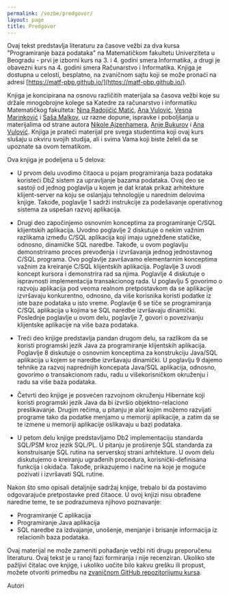 ```yaml
---
permalink: /vezbe/predgovor/
layout: page
title: Predgovor
---
```


Ovaj tekst predstavlja literaturu za časove vežbi za dva kursa "Programiranje baza podataka" na Matematičkom fakultetu Univerziteta u Beogradu - prvi je izborni kurs na 3. i 4. godini smera Informatika, a drugi je obavezni kurs na 4. godini smera Računarstvo i Informatika. Knjiga je dostupna u celosti, besplatno, na zvaničnom sajtu koji se može pronaći na adresi [https://matf-pbp.github.io/](https://matf-pbp.github.io/).

Knjiga je koncipirana na osnovu različitih materijala sa časova vežbi koje su držale mnogobrojne kolege sa Katedre za računarstvo i informatiku Matematičkog fakulteta: [Nina Radojičić Matić](http://www.math.rs/~nina), [Ana Vulović](http://www.math.rs/~aspasic), [Vesna Marinković](http://www.math.rs/~vesnam) i [Saša Malkov](http://www.math.rs/~smalkov), uz razne dopune, ispravke i poboljšanja u materijalima od strane autora [Nikole Ajzenhamera](https://matf.nikolaajzenhamer.rs), [Anje Bukurov](http://www.math.rs/~anja_bukurov) i [Ana Vulović](http://www.math.rs/~aspasic). Knjiga je prateći materijal pre svega studentima koji ovaj kurs slušaju u okviru svojih studija, ali i svima Vama koji biste želeli da se upoznate sa ovom tematikom.

Ova knjiga je podeljena u 5 delova:

- U prvom delu uvodimo čitaoca u pojam programiranja baza podataka koristeći Db2 sistem za upravljanje bazama podataka. Ovaj deo se sastoji od jednog poglavlja u kojem je dat kratak prikaz arhitekture klijent-server na koju se oslanjaju tehnologije u narednim delovima knjige. Takođe, poglavlje 1 sadrži instrukcije za podešavanje operativnog sistema za uspešan razvoj aplikacija. 

- Drugi deo započinjemo osnovnim konceptima za programiranje C/SQL klijentskih aplikacija. Uvodno poglavlje 2 diskutuje o nekim važnim razlikama između C/SQL aplikacija koji imaju ugnežđene statičke, odnosno, dinamičke SQL naredbe. Takođe, u ovom poglavlju demonstriramo proces prevođenja i izvršavanja jednog jednostavnog C/SQL programa. Ovo poglavlje završavamo elementarnim konceptima važnim za kreiranje C/SQL klijentskih aplikacija. Poglavlje 3 uvodi koncept kursora i demonstrira rad sa njima. Poglavlje 4 diskutuje o ispravnosti implementacija transakcionog rada. U poglavlju 5 govorimo o razvoju aplikacija pod veoma realnom pretpostavkom da se aplikacije izvršavaju konkurentno, odnosno, da više korisnika koristi podatke iz iste baze podataka u isto vreme. Poglavlje 6 se tiče se programiranja C/SQL aplikacija u kojima se SQL naredbe izvršavaju dinamički. Poslednje poglavlje u ovom delu, poglavlje 7, govori o povezivanju klijentske aplikacije na više baza podataka.

- Treći deo knjige predstavlja pandan drugom delu, sa razlikom da se koristi programski jezik Java za programiranje klijentskih aplikacija. Poglavlje 8 diskutuje o osnovnim konceptima za konstrukciju Java/SQL aplikacija u kojem se naredbe izvršavaju dinamički. U poglavlju 9 dajemo tehnike za razvoj naprednijih koncepata Java/SQL aplikacija, odnosno, govorimo o transakcionom radu, radu u višekorisničkom okruženju i radu sa više baza podataka.

- Četvrti deo knjige je posvećen razvojnom okruženju Hibernate koji koristi programski jezik Java da bi izvršio objektno-relaciono preslikavanje. Drugim rečima, u pitanju je alat kojim možemo razvijati programe tako da podatke menjamo u memoriji aplikacije, a zatim da se te izmene u memoriji aplikacije oslikavaju u bazi podataka.

- U petom delu knjige predstavljamo Db2 implementaciju standarda SQL/PSM kroz jezik SQL/PL. U pitanju je proširenje SQL standarda za konstruisanje SQL rutina na serverskoj strani arhitekture. U ovom delu diskutujemo o kreiranju ugrađenih procedura, korisnički-definisana funkcija i okidača. Takođe, prikazujemo i načine na koje je moguće pozivati i izvršavati SQL rutine.

Nakon što smo opisali detaljnije sadržaj knjige, trebalo bi da postavimo odgovarajuće pretpostavke pred čitaoce. U ovoj knjizi nisu obrađene naredne teme, te se podrazumeva njihovo poznavanje:

- Programiranje C aplikacija
- Programiranje Java aplikacija
- SQL naredbe za izdvajanje, unošenje, menjanje i brisanje informacija iz relacionih baza podataka.

Ovaj materijal ne može zameniti pohađanje vežbi niti drugu preporučenu literaturu. Ovaj tekst je u ranoj fazi formiranja i nije recenziran. Ukoliko ste pažljivi čitalac ove knjige, i ukoliko uočite bilo kakvu grešku ili propust, možete otvoriti primedbu na [zvaničnom GitHub repozitorijumu kursa](https://github.com/MATF-PBP/matf-pbp.github.io). 

Autori